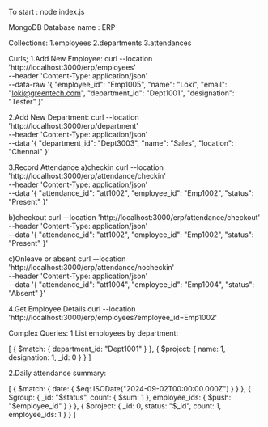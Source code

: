 To start : node index.js

MongoDB Database name : ERP

Collections:
1.employees
2.departments
3.attendances

Curls;
1.Add New Employee:
curl --location 'http://localhost:3000/erp/employees' \
--header 'Content-Type: application/json' \
--data-raw '{
    "employee_id": "Emp1005",
    "name": "Loki",
    "email": "loki@greentech.com",
    "department_id": "Dept1001",
    "designation": "Tester"
}'

2.Add New Department:
curl --location 'http://localhost:3000/erp/department' \
--header 'Content-Type: application/json' \
--data '{
    "department_id": "Dept3003",
    "name": "Sales",
    "location": "Chennai"
}'

3.Record Attendance
a)checkin
curl --location 'http://localhost:3000/erp/attendance/checkin' \
--header 'Content-Type: application/json' \
--data '{
    "attendance_id": "att1002",
    "employee_id": "Emp1002",
    "status": "Present"
}'

b)checkout
curl --location 'http://localhost:3000/erp/attendance/checkout' \
--header 'Content-Type: application/json' \
--data '{
    "attendance_id": "att1002",
    "employee_id": "Emp1002",
    "status": "Present"
}'

c)Onleave or absent
curl --location 'http://localhost:3000/erp/attendance/nocheckin' \
--header 'Content-Type: application/json' \
--data '{
    "attendance_id": "att1004",
    "employee_id": "Emp1004",
    "status": "Absent"
}'

4.Get Employee Details
curl --location 'http://localhost:3000/erp/employees?employee_id=Emp1002'

Complex Queries:
1.List employees by department:

[
  {
    $match: {
      department_id: "Dept1001"
    }
  },
  {
    $project: {
      name: 1,
      designation: 1,
      _id: 0
    }
  }
]

2.Daily attendance summary:

[
  {
    $match: {
      date: {
        $eq: ISODate("2024-09-02T00:00:00.000Z")
      }
    }
  },
  {
    $group: {
      _id: "$status",
      count: {
        $sum: 1
      },
      employee_ids: {
        $push: "$employee_id"
      }
    }
  },
  {
    $project: {
      _id: 0,
      status: "$_id",
      count: 1,
      employee_ids: 1
    }
  }
]
